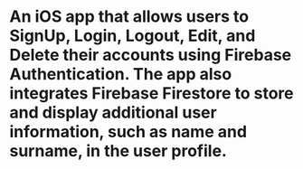 # An iOS app that allows users to SignUp, Login, Logout, Edit, and Delete their accounts using Firebase Authentication. The app also integrates Firebase Firestore to store and display additional user information, such as name and surname, in the user profile.
